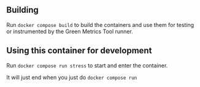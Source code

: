 ## Building

Run `docker compose build` to build the containers and use them for testing or
instrumented by the Green Metrics Tool runner.

## Using this container for development

Run `docker compose run stress` to start and enter the container.

It will just end when you just do `docker compose run`